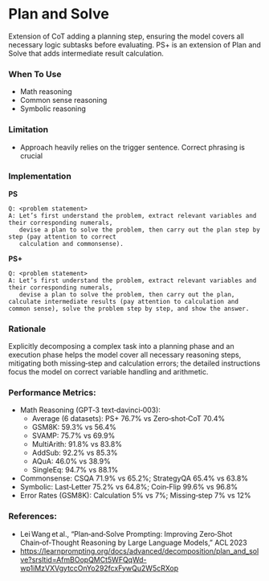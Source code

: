 # Plan and Solve

Extension of CoT adding a planning step, ensuring the model covers all necessary logic subtasks before evaluating. PS+ is an extension of Plan and Solve that adds intermediate result calculation.

### When To Use

 - Math reasoning
 - Common sense reasoning
 - Symbolic reasoning

### Limitation

 - Approach heavily relies on the trigger sentence. Correct phrasing is crucial

### Implementation

**PS**
```
Q: <problem statement>  
A: Let’s first understand the problem, extract relevant variables and their corresponding numerals,  
   devise a plan to solve the problem, then carry out the plan step by step (pay attention to correct  
   calculation and commonsense).  
```

**PS+**
```
Q: <problem statement>  
A: Let’s first understand the problem, extract relevant variables and their corresponding numerals,  
   devise a plan to solve the problem, then carry out the plan, calculate intermediate results (pay attention to calculation and common sense), solve the problem step by step, and show the answer.
```

### Rationale

Explicitly decomposing a complex task into a planning phase and an execution phase helps the model cover all necessary reasoning steps, mitigating both missing‑step and calculation errors; the detailed instructions focus the model on correct variable handling and arithmetic.

### Performance Metrics:

 - Math Reasoning (GPT‑3 text‑davinci‑003):
    - Average (6 datasets): PS+ 76.7% vs Zero‑shot‑CoT 70.4%
    - GSM8K: 59.3% vs 56.4%
    - SVAMP: 75.7% vs 69.9%
    - MultiArith: 91.8% vs 83.8%
    - AddSub: 92.2% vs 85.3%
    - AQuA: 46.0% vs 38.9%
    - SingleEq: 94.7% vs 88.1%
 - Commonsense: CSQA 71.9% vs 65.2%; StrategyQA 65.4% vs 63.8%
 - Symbolic: Last‑Letter 75.2% vs 64.8%; Coin‑Flip 99.6% vs 96.8%
 - Error Rates (GSM8K): Calculation 5% vs 7%; Missing‑step 7% vs 12%

### References:

 - Lei Wang et al., “Plan‑and‑Solve Prompting: Improving Zero‑Shot Chain‑of‑Thought Reasoning by Large Language Models,” ACL 2023
 - https://learnprompting.org/docs/advanced/decomposition/plan_and_solve?srsltid=AfmBOopQMCt5WFQqWd-wp1iMzVXVgytccOnYo292fcxFywQu2W5cRXop
